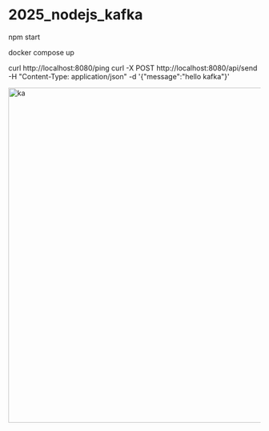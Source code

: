 # 2025_nodejs_kafka


npm start

docker compose up 

curl http://localhost:8080/ping
curl -X POST http://localhost:8080/api/send   -H "Content-Type: application/json"   -d '{"message":"hello kafka"}'

<img width="909" height="669" alt="ka" src="https://github.com/user-attachments/assets/9fd9f828-7968-4173-880c-1f2fc32ef603" />
